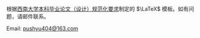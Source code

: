 根据[西南大学本科毕业论文（设计）规范化要求](http://ceie.swu.edu.cn/info/1063/3978.htm)制定的 $\LaTeX$ 模板。如有问题，请邮件联系。

Email: pushyu404@163.com